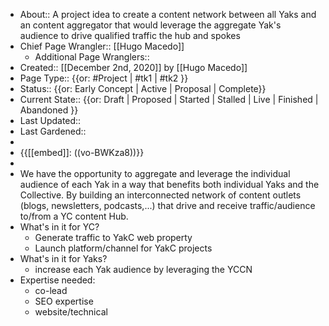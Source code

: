 - About:: A project idea to create a content network between all Yaks and an content aggregator that would leverage the aggregate Yak's audience to drive qualified traffic the hub and spokes
- Chief Page Wrangler:: [[Hugo Macedo]] 
    - Additional Page Wranglers:: 
- Created:: [[December 2nd, 2020]] by [[Hugo Macedo]] 
- Page Type:: {{or: #Project | #tk1 | #tk2 }}
- Status:: {{or: Early Concept | Active | Proposal | Complete}}
- Current State:: {{or: Draft | Proposed | Started | Stalled | Live | Finished | Abandoned }}
- Last Updated:: 
- Last Gardened:: 
-  
- {{[[embed]]: ((vo-BWKza8))}}
-  
- We have the opportunity to aggregate and leverage the individual audience of each Yak in a way that benefits both individual Yaks and the Collective. By building an interconnected network of content outlets (blogs, newsletters, podcasts,...) that drive and receive traffic/audience to/from a YC content Hub.
- What's in it for YC?
    - Generate traffic to YakC web property
    - Launch platform/channel for YakC projects
- What's in it for Yaks?
    - increase each Yak audience by leveraging the YCCN
- Expertise needed:
    - co-lead
    - SEO expertise
    - website/technical 
